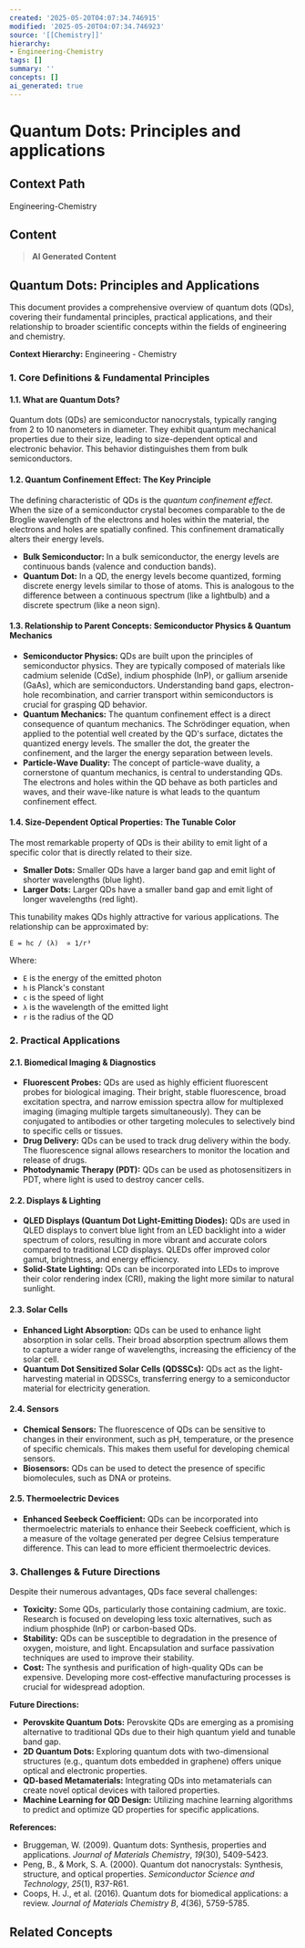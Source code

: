 ```yaml
---
created: '2025-05-20T04:07:34.746915'
modified: '2025-05-20T04:07:34.746923'
source: '[[Chemistry]]'
hierarchy:
- Engineering-Chemistry
tags: []
summary: ''
concepts: []
ai_generated: true
---
```


# Quantum Dots: Principles and applications

## Context Path
Engineering-Chemistry

## Content
> **AI Generated Content**
## Quantum Dots: Principles and Applications

This document provides a comprehensive overview of quantum dots (QDs), covering their fundamental principles, practical applications, and their relationship to broader scientific concepts within the fields of engineering and chemistry.

**Context Hierarchy:** Engineering - Chemistry

### 1. Core Definitions & Fundamental Principles

#### 1.1. What are Quantum Dots?

Quantum dots (QDs) are semiconductor nanocrystals, typically ranging from 2 to 10 nanometers in diameter.  They exhibit quantum mechanical properties due to their size, leading to size-dependent optical and electronic behavior. This behavior distinguishes them from bulk semiconductors.

#### 1.2. Quantum Confinement Effect: The Key Principle

The defining characteristic of QDs is the *quantum confinement effect*. When the size of a semiconductor crystal becomes comparable to the de Broglie wavelength of the electrons and holes within the material, the electrons and holes are spatially confined. This confinement dramatically alters their energy levels.

* **Bulk Semiconductor:**  In a bulk semiconductor, the energy levels are continuous bands (valence and conduction bands).
* **Quantum Dot:** In a QD, the energy levels become quantized, forming discrete energy levels similar to those of atoms. This is analogous to the difference between a continuous spectrum (like a lightbulb) and a discrete spectrum (like a neon sign).

#### 1.3. Relationship to Parent Concepts: Semiconductor Physics & Quantum Mechanics

* **Semiconductor Physics:** QDs are built upon the principles of semiconductor physics. They are typically composed of materials like cadmium selenide (CdSe), indium phosphide (InP), or gallium arsenide (GaAs), which are semiconductors.  Understanding band gaps, electron-hole recombination, and carrier transport within semiconductors is crucial for grasping QD behavior.
* **Quantum Mechanics:** The quantum confinement effect is a direct consequence of quantum mechanics. The Schrödinger equation, when applied to the potential well created by the QD's surface, dictates the quantized energy levels. The smaller the dot, the greater the confinement, and the larger the energy separation between levels.
* **Particle-Wave Duality:**  The concept of particle-wave duality, a cornerstone of quantum mechanics, is central to understanding QDs. The electrons and holes within the QD behave as both particles and waves, and their wave-like nature is what leads to the quantum confinement effect.

#### 1.4. Size-Dependent Optical Properties: The Tunable Color

The most remarkable property of QDs is their ability to emit light of a specific color that is directly related to their size.

* **Smaller Dots:** Smaller QDs have a larger band gap and emit light of shorter wavelengths (blue light).
* **Larger Dots:** Larger QDs have a smaller band gap and emit light of longer wavelengths (red light).

This tunability makes QDs highly attractive for various applications.  The relationship can be approximated by:

`E = hc / (λ)  ∝ 1/r³`

Where:
* `E` is the energy of the emitted photon
* `h` is Planck's constant
* `c` is the speed of light
* `λ` is the wavelength of the emitted light
* `r` is the radius of the QD

### 2. Practical Applications

#### 2.1. Biomedical Imaging & Diagnostics

* **Fluorescent Probes:** QDs are used as highly efficient fluorescent probes for biological imaging. Their bright, stable fluorescence, broad excitation spectra, and narrow emission spectra allow for multiplexed imaging (imaging multiple targets simultaneously).  They can be conjugated to antibodies or other targeting molecules to selectively bind to specific cells or tissues.
* **Drug Delivery:**  QDs can be used to track drug delivery within the body.  The fluorescence signal allows researchers to monitor the location and release of drugs.
* **Photodynamic Therapy (PDT):** QDs can be used as photosensitizers in PDT, where light is used to destroy cancer cells.

#### 2.2. Displays & Lighting

* **QLED Displays (Quantum Dot Light-Emitting Diodes):** QDs are used in QLED displays to convert blue light from an LED backlight into a wider spectrum of colors, resulting in more vibrant and accurate colors compared to traditional LCD displays.  QLEDs offer improved color gamut, brightness, and energy efficiency.
* **Solid-State Lighting:** QDs can be incorporated into LEDs to improve their color rendering index (CRI), making the light more similar to natural sunlight.

#### 2.3. Solar Cells

* **Enhanced Light Absorption:** QDs can be used to enhance light absorption in solar cells. Their broad absorption spectrum allows them to capture a wider range of wavelengths, increasing the efficiency of the solar cell.
* **Quantum Dot Sensitized Solar Cells (QDSSCs):**  QDs act as the light-harvesting material in QDSSCs, transferring energy to a semiconductor material for electricity generation.

#### 2.4. Sensors

* **Chemical Sensors:**  The fluorescence of QDs can be sensitive to changes in their environment, such as pH, temperature, or the presence of specific chemicals. This makes them useful for developing chemical sensors.
* **Biosensors:** QDs can be used to detect the presence of specific biomolecules, such as DNA or proteins.

#### 2.5. Thermoelectric Devices

* **Enhanced Seebeck Coefficient:** QDs can be incorporated into thermoelectric materials to enhance their Seebeck coefficient, which is a measure of the voltage generated per degree Celsius temperature difference. This can lead to more efficient thermoelectric devices.



### 3. Challenges & Future Directions

Despite their numerous advantages, QDs face several challenges:

* **Toxicity:** Some QDs, particularly those containing cadmium, are toxic. Research is focused on developing less toxic alternatives, such as indium phosphide (InP) or carbon-based QDs.
* **Stability:** QDs can be susceptible to degradation in the presence of oxygen, moisture, and light.  Encapsulation and surface passivation techniques are used to improve their stability.
* **Cost:** The synthesis and purification of high-quality QDs can be expensive.  Developing more cost-effective manufacturing processes is crucial for widespread adoption.

**Future Directions:**

* **Perovskite Quantum Dots:**  Perovskite QDs are emerging as a promising alternative to traditional QDs due to their high quantum yield and tunable band gap.
* **2D Quantum Dots:**  Exploring quantum dots with two-dimensional structures (e.g., quantum dots embedded in graphene) offers unique optical and electronic properties.
* **QD-based Metamaterials:** Integrating QDs into metamaterials can create novel optical devices with tailored properties.
* **Machine Learning for QD Design:** Utilizing machine learning algorithms to predict and optimize QD properties for specific applications.




**References:**

*  Bruggeman, W. (2009). Quantum dots: Synthesis, properties and applications. *Journal of Materials Chemistry*, *19*(30), 5409-5423.
*  Peng, B., & Mork, S. A. (2000).  Quantum dot nanocrystals: Synthesis, structure, and optical properties. *Semiconductor Science and Technology*, *25*(1), R37-R61.
*  Coops, H. J., et al. (2016). Quantum dots for biomedical applications: a review. *Journal of Materials Chemistry B*, *4*(36), 5759-5785.

## Related Concepts
